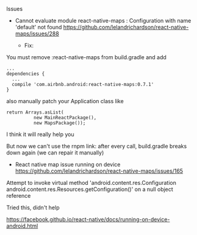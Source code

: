 Issues
* Cannot evaluate module react-native-maps : Configuration with name 'default' not found
https://github.com/lelandrichardson/react-native-maps/issues/288

  * Fix: 

You must remove :react-native-maps from build.gradle and add

```
...
dependencies {
  ...
  compile 'com.airbnb.android:react-native-maps:0.7.1'
}
```

also manually patch your Application class like

```
return Arrays.asList(
          new MainReactPackage(),
          new MapsPackage());
```

I think it will really help you

But now we can't use the rnpm link: after every call, build.gradle breaks down again (we can repair it manually)


* React native map issue running on device
https://github.com/lelandrichardson/react-native-maps/issues/165

 Attempt to invoke virtual method 'android.content.res.Configuration android.content.res.Resources.getConfiguration()' on a null object reference

Tried this, didn't help 

 https://facebook.github.io/react-native/docs/running-on-device-android.html